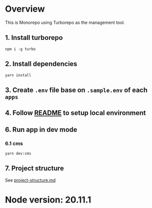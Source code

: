 # Overview
This is Monorepo using Turborepo as the management tool.

## 1. Install turborepo

`npm i -g turbo`

## 2. Install dependencies

`yarn install`

## 3. Create `.env` file base on `.sample.env` of each `apps`


## 4. Follow [README]('./apps/cms/README.md') to setup local environment

## 6. Run app in dev mode

### 6.1 cms

`yarn dev:cms`


## 7. Project structure
See [project-structure.md]('docs/project-structure.md')

# Node version: 20.11.1